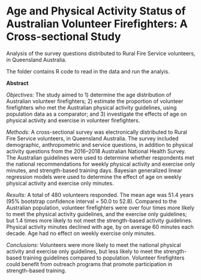# Age and Physical Activity Status of Australian Volunteer Firefighters: A Cross-sectional Study

Analysis of the survey questions distributed to Rural Fire Service volunteers, in Queensland Australia.

The folder contains R code to read in the data and run the analyis.

**Abstract**

*Objectives:* The study aimed to 1) determine the age distribution of Australian volunteer firefighters; 2) estimate the proportion of volunteer firefighters who met the Australian physical activity guidelines, using population data as a comparator; and 3) investigate the effects of age on physical activity and exercise in volunteer firefighters.

*Methods:* A cross-sectional survey was electronically distributed to Rural Fire Service volunteers, in Queensland Australia. The survey included demographic, anthropometric and service questions, in addition to physical activity questions from the 2016–2018 Australian National Health Survey. The Australian guidelines were used to determine whether respondents met the national recommendations for weekly physical activity and exercise only minutes, and strength-based training days. Bayesian generalized linear regression models were used to determine the effect of age on weekly physical activity and exercise only minutes.

*Results:* A total of 480 volunteers responded. The mean age was 51.4 years (95% bootstrap confidence interval = 50.0 to 52.8). Compared to the Australian population, volunteer firefighters were over four times more likely to meet the physical activity guidelines, and the exercise only guidelines; but 1.4 times more likely to not meet the strength-based activity guidelines. Physical activity minutes declined with age, by on average 60 minutes each decade. Age had no effect on weekly exercise only minutes.

*Conclusions:* Volunteers were more likely to meet the national physical activity and exercise only guidelines, but less likely to meet the strength-based training guidelines compared to population. Volunteer firefighters could benefit from outreach programs that promote participation in strength-based training.
